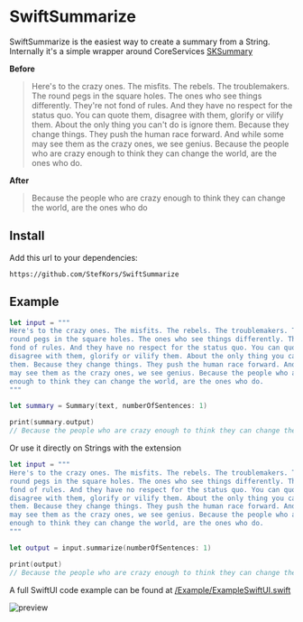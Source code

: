 # SwiftSummarize

SwiftSummarize is the easiest way to create a summary from a String. Internally it's a simple wrapper around CoreServices [SKSummary](https://developer.apple.com/documentation/coreservices/1446229-sksummarycreatewithstring)

**Before**
> Here's to the crazy ones. The misfits. The rebels. The troublemakers. The round pegs in the square holes. The ones who see things differently. They're not fond of rules. And they have no respect for the status quo. You can quote them, disagree with them, glorify or vilify them. About the only thing you can't do is ignore them. Because they change things. They push the human race forward. And while some may see them as the crazy ones, we see genius. Because the people who are crazy enough to think they can change the world, are the ones who do.

**After**
> Because the people who are crazy enough to think they can change the world, are the ones who do
## Install

Add this url to your dependencies:

```
https://github.com/StefKors/SwiftSummarize
```

## Example

```Swift
let input = """
Here's to the crazy ones. The misfits. The rebels. The troublemakers. The
round pegs in the square holes. The ones who see things differently. They're not
fond of rules. And they have no respect for the status quo. You can quote them,
disagree with them, glorify or vilify them. About the only thing you can't do is ignore
them. Because they change things. They push the human race forward. And while some
may see them as the crazy ones, we see genius. Because the people who are crazy
enough to think they can change the world, are the ones who do.  
"""

let summary = Summary(text, numberOfSentences: 1)

print(summary.output)
// Because the people who are crazy enough to think they can change the world, are the ones who do
```
Or use it directly on Strings with the extension
```Swift
let input = """
Here's to the crazy ones. The misfits. The rebels. The troublemakers. The
round pegs in the square holes. The ones who see things differently. They're not
fond of rules. And they have no respect for the status quo. You can quote them,
disagree with them, glorify or vilify them. About the only thing you can't do is ignore
them. Because they change things. They push the human race forward. And while some
may see them as the crazy ones, we see genius. Because the people who are crazy
enough to think they can change the world, are the ones who do.  
"""

let output = input.summarize(numberOfSentences: 1)

print(output)
// Because the people who are crazy enough to think they can change the world, are the ones who do
```

A full SwiftUI code example can be found at [/Example/ExampleSwiftUI.swift](https://github.com/StefKors/SwiftSummarize/blob/main/Example/ExampleSwiftUI.swift)

![preview](https://github.com/StefKors/SwiftSummarize/assets/11800807/c3000422-0dbe-41f4-9cc4-7b85afec087f)

